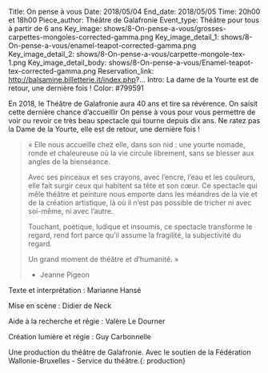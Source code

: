 Title: On pense à vous
Date: 2018/05/04
End_date: 2018/05/05
Time: 20h00 et 18h00
Piece_author: Théâtre de Galafronie
Event_type: Théâtre pour tous à partir de 6 ans
Key_image: shows/8-On-pense-a-vous/grosses-carpettes-mongoles-corrected-gamma.png
Key_image_detail_1: shows/8-On-pense-a-vous/enamel-teapot-corrected-gamma.png
Key_image_detail_2: shows/8-On-pense-a-vous/carpette-mongole-tex-1.png
Key_image_detail_body: shows/8-On-pense-a-vous/Enamel-teapot-tex-corrected-gamma.png
Reservation_link: http://balsamine.billetterie.it/index.php?...
Intro: La dame de la Yourte est de retour, une dernière fois !
Color: #799591

En 2018, le Théâtre de Galafronie aura 40 ans et tire sa révérence. On saisit cette dernière chance d’accueillir On pense à vous pour vous permettre de voir ou revoir ce très beau spectacle qui tourne depuis dix ans. Ne ratez pas la Dame de la Yourte, elle est de retour, une dernière fois !

> « Elle nous accueille chez elle, dans son nid : une yourte nomade, ronde et chaleureuse où la vie circule librement, sans se blesser aux angles de la bienséance.
>
> Avec ses pinceaux et ses crayons, avec l’encre, l’eau et les couleurs, elle fait surgir ceux qui habitent sa tête et son cœur. Ce spectacle qui mêle théâtre et peinture nous emporte dans les méandres de la vie et de la création artistique, là où il n’est pas possible de tricher ni avec soi-même, ni avec l’autre.
>
> Touchant, poétique, ludique et insoumis, ce spectacle transforme le regard, rend fort parce qu’il assume la fragilité, la subjectivité du regard.
>
> Un grand moment de théâtre et d’humanité. »
>
> - Jeanne Pigeon

Texte et interprétation
:   Marianne Hansé

Mise en scène
:   Didier de Neck

Aide à la recherche et régie
:   Valère Le Dourner

Création lumière et régie
:   Guy Carbonnelle

Une production du théâtre de Galafronie. Avec le soutien de la Fédération Wallonie-Bruxelles - Service du théâtre.{: production}
